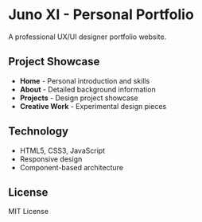 # Juno XI - Personal Portfolio

A professional UX/UI designer portfolio website.

## Project Showcase

- **Home** - Personal introduction and skills
- **About** - Detailed background information  
- **Projects** - Design project showcase
- **Creative Work** - Experimental design pieces

## Technology

- HTML5, CSS3, JavaScript
- Responsive design
- Component-based architecture

## License

MIT License 